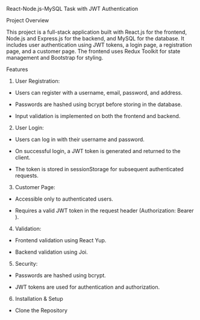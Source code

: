React-Node.js-MySQL Task with JWT Authentication

Project Overview

This project is a full-stack application built with React.js for the frontend, Node.js and Express.js for the backend, and MySQL for the database. It includes user authentication using JWT tokens, a login page, a registration page, and a customer page. The frontend uses Redux Toolkit for state management and Bootstrap for styling.

Features
1. User Registration:

- Users can register with a username, email, password, and address.

- Passwords are hashed using bcrypt before storing in the database.

- Input validation is implemented on both the frontend and backend.

2. User Login:

- Users can log in with their username and password.

- On successful login, a JWT token is generated and returned to the client.

- The token is stored in sessionStorage for subsequent authenticated requests.

3. Customer Page:

- Accessible only to authenticated users.

- Requires a valid JWT token in the request header (Authorization: Bearer <token>).

4. Validation:

- Frontend validation using React Yup.

- Backend validation using Joi.

5. Security:

- Passwords are hashed using bcrypt.

- JWT tokens are used for authentication and authorization.

6. Installation & Setup
- Clone the Repository
